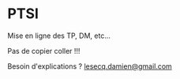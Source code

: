 # PTSI

Mise en ligne des TP, DM, etc...

Pas de copier coller !!!

Besoin d'explications ? lesecq.damien@gmail.com
